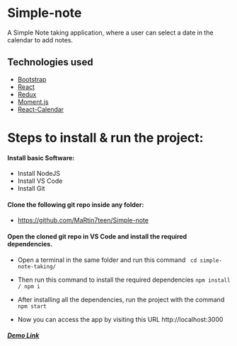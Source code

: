 # Simple-note

A Simple Note taking application, where a user can select a date in the calendar to add notes.

## Technologies used
  
  * [Bootstrap](https://getbootstrap.com/)
  * [React](https://reactjs.org/)
  * [Redux](https://redux.js.org/)
  * [Moment.js](https://momentjs.com/)
  * [React-Calendar](https://projects.wojtekmaj.pl/react-calendar/)
  
# Steps to install & run the project:

#### Install basic Software:
* Install NodeJS
* Install VS Code
* Install Git

#### Clone the following git repo inside any folder:

* https://github.com/MaRtin7teen/Simple-note

####  Open the cloned git repo in VS Code and install the required dependencies.

*  Open a terminal in the same folder and run this command
` cd simple-note-taking/`
  * Then run this command to install the required dependencies
  `npm install / npm i `

*  After installing all the dependencies, run the project with the command
`npm start`

* Now you can access the app by visiting this URL
http://localhost:3000
      
      
##### [Demo Link](https://simple-cal-note.netlify.app/)